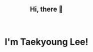 <div align=center> 
  <h2> Hi, there 👋 </h2><br/> 
  <h1> I'm Taekyoung Lee!</h1> 
</div>

<!--
**taekyom/taekyom** is a ✨ _special_ ✨ repository because its `README.md` (this file) appears on your GitHub profile.

Here are some ideas to get you started:

- 🔭 I’m currently working on ...
- 🌱 I’m currently learning ...
- 👯 I’m looking to collaborate on ...
- 🤔 I’m looking for help with ...
- 💬 Ask me about ...
- 📫 How to reach me: ...
- 😄 Pronouns: ...
- ⚡ Fun fact: ...
-->
